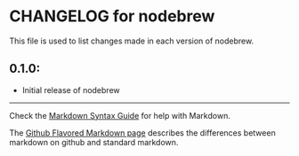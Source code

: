 # CHANGELOG for nodebrew

This file is used to list changes made in each version of nodebrew.

## 0.1.0:

* Initial release of nodebrew

- - -
Check the [Markdown Syntax Guide](http://daringfireball.net/projects/markdown/syntax) for help with Markdown.

The [Github Flavored Markdown page](http://github.github.com/github-flavored-markdown/) describes the differences between markdown on github and standard markdown.
